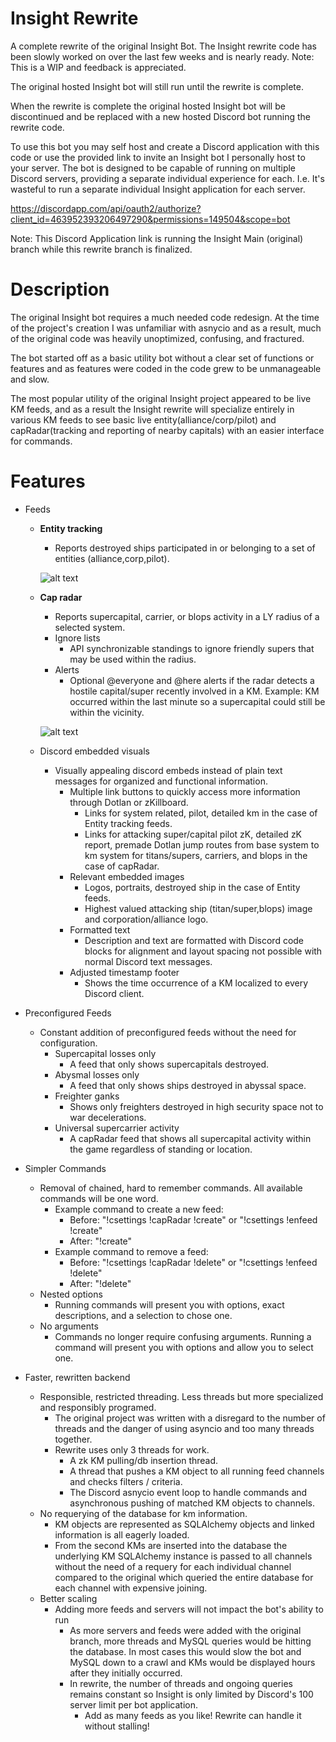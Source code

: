 # Insight Rewrite
A complete rewrite of the original Insight Bot. The Insight rewrite code has been slowly worked on over the last few weeks
and is nearly ready. Note: This is a WIP and feedback is appreciated.

The original hosted Insight bot will still run until the rewrite is complete. 

When the rewrite is complete the original hosted Insight bot will be discontinued and be replaced with
a new hosted Discord bot running the rewrite code.


To use this bot you may self host and create a Discord application with this code or use the provided
link to invite an Insight bot I personally host to your server. The bot is designed to be capable of running on multiple 
Discord servers, providing a separate individual experience for each. I.e. It's wasteful to run a separate
individual Insight application for each server. 

https://discordapp.com/api/oauth2/authorize?client_id=463952393206497290&permissions=149504&scope=bot

Note: This Discord Application link is running the Insight Main (original) branch
while this rewrite branch is finalized.


# Description
The original Insight bot requires a much needed code redesign.
At the time of the project's creation I was unfamiliar with asnycio and as a result, 
much of the original code was heavily unoptimized, confusing, and fractured.

The bot started off as a basic utility bot without a clear set of functions or features and as features were coded in
the code grew to be unmanageable and slow.


The most popular utility of the original Insight project appeared to be live KM feeds, and as a result the Insight rewrite
will specialize entirely in various KM feeds to see basic live entity(alliance/corp/pilot) and capRadar(tracking and reporting of nearby capitals)
with an easier interface for commands.

# Features
* Feeds
    * **Entity tracking**  
        * Reports destroyed ships participated in or belonging to a set of entities (alliance,corp,pilot).
        
        ![alt text](https://i.imgur.com/v3uOnyU.png)
    * **Cap radar**
        * Reports supercapital, carrier, or blops activity in a LY radius of a selected system.
        * Ignore lists
            * API synchronizable standings to ignore friendly supers that may be used within the radius.
        * Alerts 
            * Optional @everyone and @here alerts if the radar detects a hostile capital/super recently involved in a KM.
            Example: KM occurred within the last minute so a supercapital could still be within the vicinity.
        
        ![alt text](https://i.imgur.com/hLS7ztb.png)
    * Discord embedded visuals
        * Visually appealing discord embeds instead of plain text messages for organized and functional information.
            * Multiple link buttons to quickly access more information through Dotlan or zKillboard.
                * Links for system related, pilot, detailed km in the case of Entity tracking feeds.
                * Links for attacking super/capital pilot zK, detailed zK report, premade Dotlan jump routes from base system to km system for titans/supers, carriers, and blops in the case of capRadar.
            * Relevant embedded images
                * Logos, portraits, destroyed ship in the case of Entity feeds.
                * Highest valued attacking ship (titan/super,blops) image and corporation/alliance logo.  
            * Formatted text
                * Description and text are formatted with Discord code blocks for alignment and layout spacing not possible with normal Discord text messages.
            * Adjusted timestamp footer
                * Shows the time occurrence of a KM localized to every Discord client.
* Preconfigured Feeds
    * Constant addition of preconfigured feeds without the need for configuration.
        * Supercapital losses only
            * A feed that only shows supercapitals destroyed.
        * Abysmal losses only 
            * A feed that only shows ships destroyed in abyssal space.
        * Freighter ganks
            * Shows only freighters destroyed in high security space not to war decelerations.
        * Universal supercarrier activity
            * A capRadar feed that shows all supercapital activity within the game regardless of standing or location.        
* Simpler Commands 
    * Removal of chained, hard to remember commands. All available commands will be one word.
        * Example command to create a new feed:
            * Before: "!csettings !capRadar !create" or "!csettings !enfeed !create" 
            * After: "!create"
        * Example command to remove a feed:
            * Before: "!csettings !capRadar !delete" or "!csettings !enfeed !delete"
            * After: "!delete"
    * Nested options
        * Running commands will present you with options, exact descriptions, and a selection to chose one.
    * No arguments
        * Commands no longer require confusing arguments. Running a command will present you with options and allow you to select one.
        
* Faster, rewritten backend
    * Responsible, restricted threading. Less threads but more specialized and responsibly programed.
        * The original project was written with a disregard to the number of threads and the danger of using asyncio and too many threads together.
        * Rewrite uses only 3 threads for work.
            * A zk KM pulling/db insertion thread.
            * A thread that pushes a KM object to all running feed channels and checks filters / criteria.
            * The Discord asnycio event loop to handle commands and asynchronous pushing of matched KM objects to channels.
    * No requerying of the database for km information.
        * KM objects are represented as SQLAlchemy objects and linked information is all eagerly loaded.
        * From the second KMs are inserted into the database the underlying KM SQLAlchemy instance is passed to all channels without the need
        of a requery for each individual channel compared to the original which queried the entire database for each channel with expensive joining.
    * Better scaling
        * Adding more feeds and servers will not impact the bot's ability to run
            * As more servers and feeds were added with the original branch, more
            threads and MySQL queries would be hitting the database. In most
            cases this would slow the bot and MySQL down to a crawl and KMs
            would be displayed hours after they initially occurred.
            * In rewrite, the number of threads and ongoing queries remains constant
            so Insight is only limited by Discord's 100 server limit per bot application.
                * Add as many feeds as you like! Rewrite can handle it without stalling!
                
         
